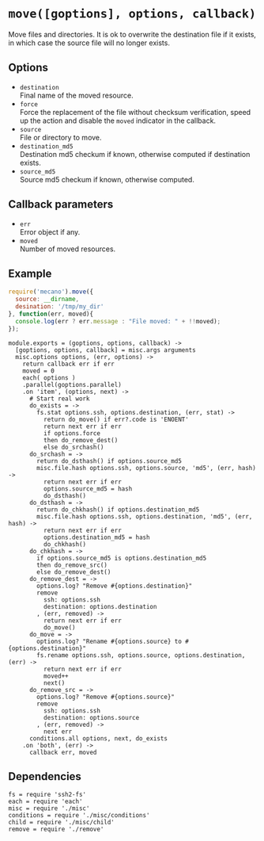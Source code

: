
# `move([goptions], options, callback)`

Move files and directories. It is ok to overwrite the destination file if it
exists, in which case the source file will no longer exists.

## Options

*   `destination`   
    Final name of the moved resource.   
*   `force`   
    Force the replacement of the file without checksum verification, speed up
    the action and disable the `moved` indicator in the callback.   
*   `source`   
    File or directory to move.   
*   `destination_md5`   
    Destination md5 checkum if known, otherwise computed if destination
    exists.   
*   `source_md5`   
    Source md5 checkum if known, otherwise computed.   

## Callback parameters

*   `err`   
    Error object if any.   
*   `moved`   
    Number of moved resources.   

## Example

```js
require('mecano').move({
  source: __dirname,
  desination: '/tmp/my_dir'
}, function(err, moved){
  console.log(err ? err.message : "File moved: " + !!moved);
});
```

    module.exports = (goptions, options, callback) ->
      [goptions, options, callback] = misc.args arguments
      misc.options options, (err, options) ->
        return callback err if err
        moved = 0
        each( options )
        .parallel(goptions.parallel)
        .on 'item', (options, next) ->
          # Start real work
          do_exists = ->
            fs.stat options.ssh, options.destination, (err, stat) ->
              return do_move() if err?.code is 'ENOENT'
              return next err if err
              if options.force
              then do_remove_dest()
              else do_srchash()
          do_srchash = ->
            return do_dsthash() if options.source_md5
            misc.file.hash options.ssh, options.source, 'md5', (err, hash) ->
              return next err if err
              options.source_md5 = hash
              do_dsthash()
          do_dsthash = ->
            return do_chkhash() if options.destination_md5
            misc.file.hash options.ssh, options.destination, 'md5', (err, hash) ->
              return next err if err
              options.destination_md5 = hash
              do_chkhash()
          do_chkhash = ->
            if options.source_md5 is options.destination_md5
            then do_remove_src()
            else do_remove_dest()
          do_remove_dest = ->
            options.log? "Remove #{options.destination}"
            remove
              ssh: options.ssh
              destination: options.destination
            , (err, removed) ->
              return next err if err
              do_move()
          do_move = ->
            options.log? "Rename #{options.source} to #{options.destination}"
            fs.rename options.ssh, options.source, options.destination, (err) ->
              return next err if err
              moved++
              next()
          do_remove_src = ->
            options.log? "Remove #{options.source}"
            remove
              ssh: options.ssh
              destination: options.source
            , (err, removed) ->
              next err
          conditions.all options, next, do_exists
        .on 'both', (err) ->
          callback err, moved

## Dependencies

    fs = require 'ssh2-fs'
    each = require 'each'
    misc = require './misc'
    conditions = require './misc/conditions'
    child = require './misc/child'
    remove = require './remove'






